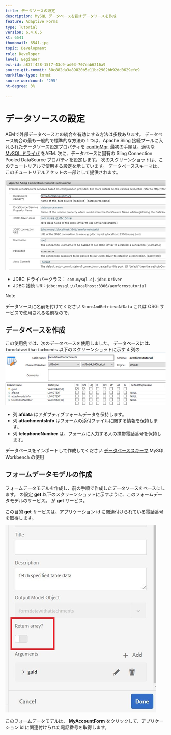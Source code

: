 ```yaml
---
title: データソースの設定
description: MySQL データベースを指すデータソースを作成
feature: Adaptive Forms
type: Tutorial
version: 6.4,6.5
kt: 6541
thumbnail: 6541.jpg
topic: Development
role: Developer
level: Beginner
exl-id: a87ff428-15f7-43c9-ad03-707eab6216a9
source-git-commit: 30c882da3a89820b5e11bc2902bb92dd0629efe9
workflow-type: tm+mt
source-wordcount: '295'
ht-degree: 3%

---
```


# データソースの設定

AEMで外部データベースとの統合を有効にする方法は多数あります。 データベース統合の最も一般的で標準的な方法の 1 つは、Apache Sling 接続プールに入れられたデータソース設定プロパティを [configMgr](http://localhost:4502/system/console/configMgr).
最初の手順は、適切な [MySQL ドライバ](https://mvnrepository.com/artifact/mysql/mysql-connector-java) をAEM.
次に、データベースに固有の Sling Connection Pooled DataSource プロパティを設定します。 次のスクリーンショットは、このチュートリアルで使用する設定を示しています。 データベーススキーマは、このチュートリアルアセットの一部として提供されます。

![data-source](assets/data-source.JPG)


* JDBC ドライバークラス： `com.mysql.cj.jdbc.Driver`
* JDBC 接続 URI: `jdbc:mysql://localhost:3306/aemformstutorial`

>[!NOTE]
>データソースに名前を付けてください `StoreAndRetrieveAfData` これは OSGi サービスで使用される名前なので、


## データベースを作成


この使用例では、次のデータベースを使用しました。 データベースには、 `formdatawithattachments` 以下のスクリーンショットに示す 4 列の
![data-base](assets/table-schema.JPG)

* 列 **afdata** はアダプティブフォームデータを保持します。
* 列 **attachmentsInfo** はフォームの添付ファイルに関する情報を保持します。
* 列 **telephoneNumber** は、フォームに入力する人の携帯電話番号を保持します。

データベースをインポートして作成してください [データベーススキーマ](assets/data-base-schema.sql)
MySQL Workbench の使用

## フォームデータモデルの作成

フォームデータモデルを作成し、前の手順で作成したデータソースをベースにします。
の設定 **get** 以下のスクリーンショットに示すように、このフォームデータモデルのサービス。
が **get** サービス。

この目的 **get** サービスは、アプリケーション id に関連付けられている電話番号を取得します。

![get-service](assets/get-service.JPG)

このフォームデータモデルは、 **MyAccountForm** をクリックして、アプリケーション id に関連付けられた電話番号を取得します。
